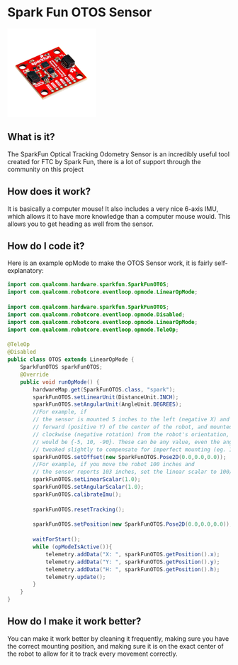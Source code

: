# Spark Fun OTOS Sensor

[](https://www.sparkfun.com/products/24904)
<img alt="otos.jpg" height="200" src="../../../images/enc/otos.jpg" width="200"/>

## What is it?

The SparkFun Optical Tracking Odometry Sensor is an incredibly useful tool created for FTC by Spark Fun, there is a lot of support through the community on this project

## How does it work?

It is basically a computer mouse! It also includes a very nice 6-axis IMU, which allows it to have more knowledge than a computer mouse would. This allows you to get heading as well from the sensor.

## How do I code it?

Here is an example opMode to make the OTOS Sensor work, it is fairly self-explanatory:

```java
import com.qualcomm.hardware.sparkfun.SparkFunOTOS;
import com.qualcomm.robotcore.eventloop.opmode.LinearOpMode;

import com.qualcomm.hardware.sparkfun.SparkFunOTOS;
import com.qualcomm.robotcore.eventloop.opmode.Disabled;
import com.qualcomm.robotcore.eventloop.opmode.LinearOpMode;
import com.qualcomm.robotcore.eventloop.opmode.TeleOp;

@TeleOp
@Disabled
public class OTOS extends LinearOpMode {
    SparkFunOTOS sparkFunOTOS;
    @Override
    public void runOpMode() {
        hardwareMap.get(SparkFunOTOS.class, "spark");
        sparkFunOTOS.setLinearUnit(DistanceUnit.INCH);
        sparkFunOTOS.setAngularUnit(AngleUnit.DEGREES);
        //For example, if
        // the sensor is mounted 5 inches to the left (negative X) and 10 inches
        // forward (positive Y) of the center of the robot, and mounted 90 degrees
        // clockwise (negative rotation) from the robot's orientation, the offset
        // would be {-5, 10, -90}. These can be any value, even the angle can be
        // tweaked slightly to compensate for imperfect mounting (eg. 1.3 degrees).
        sparkFunOTOS.setOffset(new SparkFunOTOS.Pose2D(0.0,0.0,0.0));
        //For example, if you move the robot 100 inches and
        // the sensor reports 103 inches, set the linear scalar to 100/103 = 0.971
        sparkFunOTOS.setLinearScalar(1.0);
        sparkFunOTOS.setAngularScalar(1.0);
        sparkFunOTOS.calibrateImu();

        sparkFunOTOS.resetTracking();

        sparkFunOTOS.setPosition(new SparkFunOTOS.Pose2D(0.0,0.0,0.0));
        
        waitForStart();
        while (opModeIsActive()){
            telemetry.addData("X: ", sparkFunOTOS.getPosition().x);
            telemetry.addData("Y: ", sparkFunOTOS.getPosition().y);
            telemetry.addData("H: ", sparkFunOTOS.getPosition().h);
            telemetry.update();
        }
    }
}
```

## How do I make it work better?

You can make it work better by cleaning it frequently, making sure you have the correct mounting position, and making sure it is on the exact center of the robot to allow for it to track every movement correctly.
